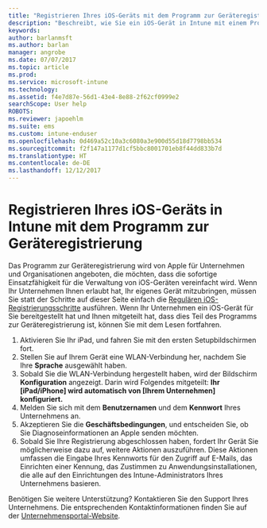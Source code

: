 ```yaml
---
title: "Registrieren Ihres iOS-Geräts mit dem Programm zur Geräteregistrierung | Microsoft-Dokumentation"
description: "Beschreibt, wie Sie ein iOS-Gerät in Intune mit einem Programm zur Geräteregistrierung registrieren"
keywords: 
author: barlanmsft
ms.author: barlan
manager: angrobe
ms.date: 07/07/2017
ms.topic: article
ms.prod: 
ms.service: microsoft-intune
ms.technology: 
ms.assetid: f4e7d87e-56d1-43e4-8e88-2f62cf0999e2
searchScope: User help
ROBOTS: 
ms.reviewer: japoehlm
ms.suite: ems
ms.custom: intune-enduser
ms.openlocfilehash: 0d469a52c10a3c6080a3e900d55d18d7798bb534
ms.sourcegitcommit: f2f147a1177d1cf5bbc8001701eb8f44dd833b7d
ms.translationtype: HT
ms.contentlocale: de-DE
ms.lasthandoff: 12/12/2017
---
```

# <a name="enroll-your-ios-device-in-intune-with-the-device-enrollment-program"></a>Registrieren Ihres iOS-Geräts in Intune mit dem Programm zur Geräteregistrierung

Das Programm zur Geräteregistrierung wird von Apple für Unternehmen und Organisationen angeboten, die möchten, dass die sofortige Einsatzfähigkeit für die Verwaltung von iOS-Geräten vereinfacht wird. Wenn Ihr Unternehmen Ihnen erlaubt hat, Ihr eigenes Gerät mitzubringen, müssen Sie statt der Schritte auf dieser Seite einfach die [Regulären iOS-Registrierungsschritte](enroll-your-device-in-intune-ios.md) ausführen. Wenn Ihr Unternehmen ein iOS-Gerät für Sie bereitgestellt hat und Ihnen mitgeteilt hat, dass dies Teil des Programms zur Geräteregistrierung ist, können Sie mit dem Lesen fortfahren.

1.  Aktivieren Sie Ihr iPad, und fahren Sie mit den ersten Setupbildschirmen fort.
2.  Stellen Sie auf Ihrem Gerät eine WLAN-Verbindung her, nachdem Sie Ihre **Sprache** ausgewählt haben.
3.  Sobald Sie die WLAN-Verbindung hergestellt haben, wird der Bildschirm **Konfiguration** angezeigt. Darin wird Folgendes mitgeteilt: **Ihr [iPad/iPhone] wird automatisch von [Ihrem Unternehmen] konfiguriert.**
4.  Melden Sie sich mit dem **Benutzernamen** und dem **Kennwort** Ihres Unternehmens an.
5.  Akzeptieren Sie die **Geschäftsbedingungen**, und entscheiden Sie, ob Sie Diagnoseinformationen an Apple senden möchten.
6.  Sobald Sie Ihre Registrierung abgeschlossen haben, fordert Ihr Gerät Sie möglicherweise dazu auf, weitere Aktionen auszuführen. Diese Aktionen umfassen die Eingabe Ihres Kennworts für den Zugriff auf E-Mails, das Einrichten einer Kennung, das Zustimmen zu Anwendungsinstallationen, die alle auf den Einrichtungen des Intune-Administrators Ihres Unternehmens basieren.

Benötigen Sie weitere Unterstützung? Kontaktieren Sie den Support Ihres Unternehmens. Die entsprechenden Kontaktinformationen finden Sie auf der [Unternehmensportal-Website](https://portal.manage.microsoft.com#HelpDeskDialog).
